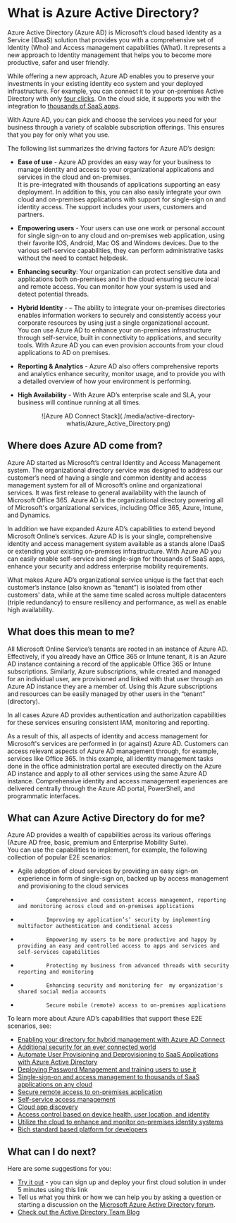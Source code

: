 <properties 
                pageTitle="What is Azure Active Directory?" 
                description="Use Azure Active Directory to extend your existing on-premises identities into the cloud or develop Azure AD integrated applications." 
                services="active-directory" 
                documentationCenter="" 
                authors="markusvi" 
                manager="terrylan" 
                editor=""/>

<tags 
                ms.service="active-directory" 
                ms.workload="identity" 
                ms.tgt_pltfrm="na" 
                ms.devlang="na" 
                ms.topic="hero-article" 
                ms.date="06/19/2015" 
                ms.author="curtand"/>


# What is Azure Active Directory?





Azure Active Directory (Azure AD) is Microsoft’s cloud based Identity as a Service (IDaaS) solution that provides you with a comprehensive set of Identity (Who) and Access management capabilities (What). It represents a new approach to Identity management that helps you to become more productive, safer and user friendly.

While offering a new approach, Azure AD enables you to preserve your investments in your existing identity eco system and your deployed infrastructure. For example, you can connect it to your on-premises Active Directory with only [four clicks](http://blogs.technet.com/b/ad/archive/2014/08/04/connecting-ad-and-azure-ad-only-4-clicks-with-azure-ad-connect.aspx). On the cloud side, it supports you with the integration to [thousands of SaaS apps](http://blogs.technet.com/b/ad/archive/2014/09/03/50-saas-apps-now-support-federation-with-azure-ad.aspx). 

With Azure AD, you can pick and choose the services you need for your business through a variety of scalable subscription offerings. This ensures that you pay for only what you use.  


The following list summarizes the driving factors for Azure AD’s design:

- **Ease of use** - Azure AD provides an easy way for your business to manage identity and access to your organizational applications and services in the cloud and on-premises. <br>
It is pre-integrated with thousands of applications supporting an easy deployment. In addition to this, you can also easily integrate your own cloud and on-premises applications with support for single-sign on and identity access.
The support includes your users, customers and partners.

- **Empowering users** - Your users can use one work or personal account for single sign-on to any cloud and on-premises web application, using their favorite IOS, Android, Mac OS and Windows devices. Due to the various self-service capabilities, they can perform administrative tasks without the need to contact helpdesk.   
- **Enhancing security**: Your organization can protect sensitive data and applications both on-premises and in the cloud ensuring secure local and remote access. You can monitor how your system is used and detect potential threads.
- **Hybrid Identity** - – The ability to integrate your on-premises directories enables information workers to securely and consistently access your corporate resources by using just a single organizational account.<br> 
You can use Azure AD to enhance your on-premises infrastructure through self-service, built in connectivity to applications, and security tools. 
With Azure AD you can even provision accounts from your cloud applications to AD on premises.

- **Reporting & Analytics** - Azure AD also offers comprehensive reports and analytics enhance security, monitor usage, and to provide you with a detailed overview of how your environment is performing. 
- **High Availability** - With Azure AD’s enterprise scale and SLA, your business will continue running at all times.




<center>![Azure AD Connect Stack](./media/active-directory-whatis/Azure_Active_Directory.png)
</center>


## Where does Azure AD come from?

Azure AD started as Microsoft’s central Identity and Access Management system. The organizational directory service was designed to address our customer’s need of having a single and common identity and access management system for all of Microsoft’s online and organizational services. It was first release to general availability with the launch of Microsoft Office 365. Azure AD is the organizational directory powering all of Microsoft's organizational services, including Office 365, Azure, Intune, and Dynamics.

In addition we have expanded Azure AD’s capabilities to extend beyond Microsoft Online’s services. Azure AD is is your single, comprehensive identity and access management system available as a stands alone IDaaS or extending your existing on-premises infrastructure. With Azure AD you can easily enable self-service and single-sign for thousands of SaaS apps, enhance your security and address enterprise mobility requirements. 

What makes Azure AD’s organizational service unique is the fact that each customer’s instance (also known as “tenant”) is isolated from other customers' data, while at the same time scaled across multiple datacenters (triple redundancy) to ensure resiliency and performance, as well as enable high availability. 



## What does this mean to me?

All Microsoft Online Service’s tenants are rooted in an instance of Azure AD. Effectively, if you already have an Office 365 or Intune tenant, it is an Azure AD instance containing a record of the applicable Office 365 or Intune subscriptions.
Similarly, Azure subscriptions, while created and managed for an individual user, are provisioned and linked with that user through an Azure AD instance they are a member of. Using this Azure subscriptions and resources can be easily managed by other users in the “tenant” (directory).

In all cases Azure AD provides authentication and authorization capabilities for these services ensuring consistent IAM, monitoring and reporting.

As a result of this, all aspects of identity and access management for Microsoft's services are performed in (or against) Azure AD. Customers can access relevant aspects of Azure AD management through, for example, services like Office 365. In this example, all identity management tasks done in the office administration portal are executed directly on the Azure AD instance and apply to all other services using the same Azure AD instance. Comprehensive identity and access management experiences are delivered centrally through the Azure AD portal, PowerShell, and programmatic interfaces.





## What can Azure Active Directory do for me?
Azure AD provides a wealth of capabilities across its various offerings (Azure AD free, basic, premium and Enterprise Mobility Suite). <br>
You can use the capabilities to implement, for example, the following collection of popular E2E scenarios:

- Agile adoption of cloud services by providing an easy sign-on experience in form of single-sign on, backed up by access management and provisioning to the cloud services 
-              Comprehensive and consistent access management, reporting and monitoring across cloud and on-premises applications
-              Improving my application’s’ security by implementing  multifactor authentication and conditional access
-              Empowering my users to be more productive and happy by providing an easy and controlled access to apps and services and self-services capabilities
-              Protecting my business from advanced threads with security reporting and monitoring
-              Enhancing security and monitoring for  my organization's shared social media accounts
-              Secure mobile (remote) access to on-premises applications


To learn more about Azure AD’s capabilities that support these E2E scenarios, see:

- [Enabling your directory for hybrid management with Azure AD Connect](active-directory-aadconnect.md)
- [Additional security for an ever connected world](multi-factor-authentication.md)
- [Automate User Provisioning and Deprovisioning to SaaS Applications with Azure Active Directory](active-directory-saas-app-provisioning.md)
- [Deploying Password Management and training users to use it](active-directory-passwords-best-practices.md)
- [Single-sign-on and access management to thousands of SaaS applications on any cloud](https://msdn.microsoft.com/library/azure/dn308590.aspx) 
- [Secure remote access to on-premises application](https://msdn.microsoft.com/en-us/library/azure/dn768219.aspx)
- [Self-service access management](https://msdn.microsoft.com/library/azure/dn641267.aspx) 
- [Cloud app discovery](https://msdn.microsoft.com/library/azure/mt143581.aspx)
- [Access control based on device health, user location, and identity](https://msdn.microsoft.com/library/azure/dn906873.aspx)
- [Utilize the cloud to enhance and monitor on-premises identity systems](https://msdn.microsoft.com/library/azure/dn906722.aspx)
- [Rich standard based platform for developers](https://msdn.microsoft.com/library/azure/ff800682.aspx)


## What can I do next?

Here are some suggestions for you:

- [Try it out](http://azure.microsoft.com/pricing/free-trial/) - you can sign up and deploy your first cloud solution in under 5 minutes using this link
- Tell us what you think or how we can help you by asking a question or starting a discussion on the [Microsoft Azure Active Directory  forum](https://social.msdn.microsoft.com/forums/azure/en-US/home?forum=WindowsAzureAD).
- [Check out the Active Directory Team Blog](http://blogs.technet.com/b/ad/)














